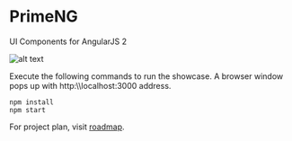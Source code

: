 # PrimeNG
UI Components for AngularJS 2

![alt text](http://www.primefaces.org/images/primeng.png "PrimeNG")

Execute the following commands to run the showcase. A browser window pops up with http:\\\\localhost:3000 address.

```
npm install
npm start
```

For project plan, visit [roadmap](https://github.com/primefaces/primeng/wiki/Roadmap).
